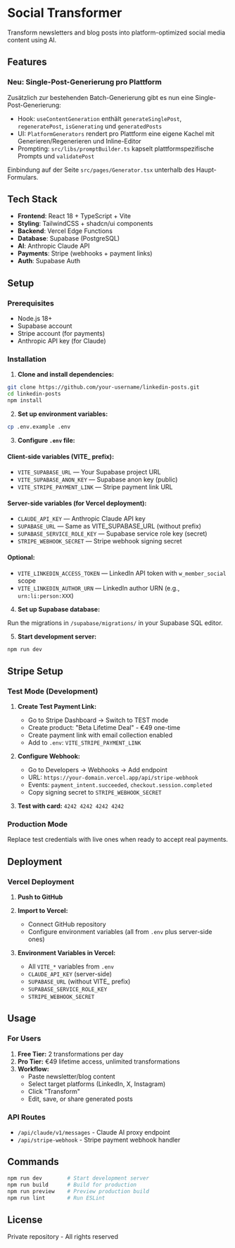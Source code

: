 # Social Transformer

Transform newsletters and blog posts into platform-optimized social media content using AI.

## Features


### Neu: Single-Post-Generierung pro Plattform

Zusätzlich zur bestehenden Batch-Generierung gibt es nun eine Single-Post-Generierung:

- Hook: `useContentGeneration` enthält `generateSinglePost`, `regeneratePost`, `isGenerating` und `generatedPosts`
- UI: `PlatformGenerators` rendert pro Plattform eine eigene Kachel mit Generieren/Regenerieren und Inline-Editor
- Prompting: `src/libs/promptBuilder.ts` kapselt plattformspezifische Prompts und `validatePost`

Einbindung auf der Seite `src/pages/Generator.tsx` unterhalb des Haupt-Formulars.

## Tech Stack

- **Frontend**: React 18 + TypeScript + Vite
- **Styling**: TailwindCSS + shadcn/ui components
- **Backend**: Vercel Edge Functions
- **Database**: Supabase (PostgreSQL)
- **AI**: Anthropic Claude API
- **Payments**: Stripe (webhooks + payment links)
- **Auth**: Supabase Auth

## Setup

### Prerequisites

- Node.js 18+
- Supabase account
- Stripe account (for payments)
- Anthropic API key (for Claude)

### Installation

1. **Clone and install dependencies:**
```bash
git clone https://github.com/your-username/linkedin-posts.git
cd linkedin-posts
npm install
```

2. **Set up environment variables:**
```bash
cp .env.example .env
```

3. **Configure `.env` file:**

#### Client-side variables (VITE_ prefix):
- `VITE_SUPABASE_URL` — Your Supabase project URL
- `VITE_SUPABASE_ANON_KEY` — Supabase anon key (public)
- `VITE_STRIPE_PAYMENT_LINK` — Stripe payment link URL

#### Server-side variables (for Vercel deployment):
- `CLAUDE_API_KEY` — Anthropic Claude API key
- `SUPABASE_URL` — Same as VITE_SUPABASE_URL (without prefix)
- `SUPABASE_SERVICE_ROLE_KEY` — Supabase service role key (secret)
- `STRIPE_WEBHOOK_SECRET` — Stripe webhook signing secret

#### Optional:
- `VITE_LINKEDIN_ACCESS_TOKEN` — LinkedIn API token with `w_member_social` scope
- `VITE_LINKEDIN_AUTHOR_URN` — LinkedIn author URN (e.g., `urn:li:person:XXX`)

4. **Set up Supabase database:**

Run the migrations in `/supabase/migrations/` in your Supabase SQL editor.

5. **Start development server:**
```bash
npm run dev
```

## Stripe Setup

### Test Mode (Development)

1. **Create Test Payment Link:**
   - Go to Stripe Dashboard → Switch to TEST mode
   - Create product: "Beta Lifetime Deal" - €49 one-time
   - Create payment link with email collection enabled
   - Add to `.env`: `VITE_STRIPE_PAYMENT_LINK`

2. **Configure Webhook:**
   - Go to Developers → Webhooks → Add endpoint
   - URL: `https://your-domain.vercel.app/api/stripe-webhook`
   - Events: `payment_intent.succeeded`, `checkout.session.completed`
   - Copy signing secret to `STRIPE_WEBHOOK_SECRET`

3. **Test with card:** `4242 4242 4242 4242`

### Production Mode

Replace test credentials with live ones when ready to accept real payments.

## Deployment

### Vercel Deployment

1. **Push to GitHub**

2. **Import to Vercel:**
   - Connect GitHub repository
   - Configure environment variables (all from `.env` plus server-side ones)

3. **Environment Variables in Vercel:**
   - All `VITE_*` variables from `.env`
   - `CLAUDE_API_KEY` (server-side)
   - `SUPABASE_URL` (without VITE_ prefix)
   - `SUPABASE_SERVICE_ROLE_KEY`
   - `STRIPE_WEBHOOK_SECRET`

## Usage

### For Users

1. **Free Tier:** 2 transformations per day
2. **Pro Tier:** €49 lifetime access, unlimited transformations
3. **Workflow:**
   - Paste newsletter/blog content
   - Select target platforms (LinkedIn, X, Instagram)
   - Click "Transform"
   - Edit, save, or share generated posts

### API Routes

- `/api/claude/v1/messages` - Claude AI proxy endpoint
- `/api/stripe-webhook` - Stripe payment webhook handler

## Commands

```bash
npm run dev        # Start development server
npm run build      # Build for production
npm run preview    # Preview production build
npm run lint       # Run ESLint
```

## License

Private repository - All rights reserved
